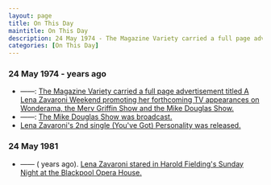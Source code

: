 ```yaml
---
layout: page
title: On This Day
maintitle: On This Day
description: 24 May 1974 - The Magazine Variety carried a full page advertisement titled A Lena Zavaroni Weekend promoting her forthcoming tv appearances on Wonderama and the Mike Douglas Show. 24 May 1981 - Lena Zavaroni stared in Harold Fielding's Sunday Night at the Blackpool Opera House.
categories: [On This Day]
---
```


### 24 May 1974 - <span id="age1"></span> years ago
* ——: [The Magazine Variety carried a full page advertisement titled A Lena Zavaroni Weekend promoting her forthcoming TV appearances on Wonderama, the Merv Griffin Show and the Mike Douglas Show.](/magazines/1974/05/24/variety-magazine.html)
* ——: [The Mike Douglas Show was broadcast.](/us%20television/1974/05/24/mike-douglas-show.html)
* [Lena Zavaroni's 2nd single (You've Got) Personality was released.](/discography/singles/1974-05-24-personality)

### 24 May 1981
* —— (<span id="age2"></span> years ago). [Lena Zavaroni stared in Harold Fielding's Sunday Night at the Blackpool Opera House.](/theatre/harold%20fielding/blackpool%20opera%20house/1981/05/24/harold-fieldings-sunday-night-at-the-blackpool-opera-house.html)

<!-- Script for calculating number of years ago -->
<script>
var dob = '19740524';
var year = Number(dob.substr(0, 4));
var month = Number(dob.substr(4, 2)) - 1;
var day = Number(dob.substr(6, 2));
var today = new Date();
var age1 = today.getFullYear() - year;
if (today.getMonth() < month || (today.getMonth() == month && today.getDate() < day)) {
age1--;
}
document.getElementById("age1").innerHTML=age1;

var dob = '19810524';
var year = Number(dob.substr(0, 4));
var month = Number(dob.substr(4, 2)) - 1;
var day = Number(dob.substr(6, 2));
var today = new Date();
var age2 = today.getFullYear() - year;
if (today.getMonth() < month || (today.getMonth() == month && today.getDate() < day)) {
age2--;
}
document.getElementById("age2").innerHTML=age2;
</script>
